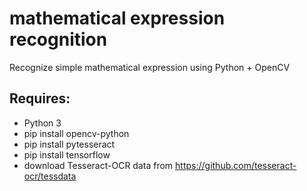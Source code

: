 # mathematical expression recognition
Recognize simple mathematical expression using Python + OpenCV

## Requires:
- Python 3
- pip install opencv-python
- pip install pytesseract
- pip install tensorflow
- download Tesseract-OCR data from https://github.com/tesseract-ocr/tessdata
